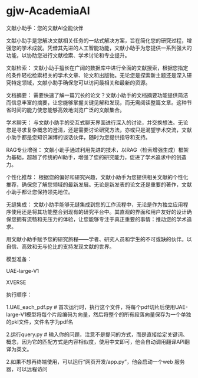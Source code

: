 # gjw-AcademiaAI
文献小助手：您的文献AI全能伙伴

文献小助手是您解决文献相关任务的一站式解决方案，旨在简化您的研究过程，增强您的学术成就。凭借其先进的人工智能功能，文献小助手为您提供一系列强大的功能，以协助您进行文献检索、学术讨论和专业提升。

文献检索： 文献小助手擅长在广阔的数据库中进行全面的文献搜索，根据您指定的条件轻松检索相关的学术文章、论文和出版物。无论您是探索新主题还是深入研究特定领域，文献小助手确保您可以访问最相关和最新的资源。

文档摘要： 需要快速了解一篇冗长的论文？文献小助手的文档摘要功能提供简洁而信息丰富的摘要，让您能够掌握关键见解和发现，而无需阅读整篇文章。这种节省时间的能力使您能够高效地浏览广泛的文献集合。

学术聊天： 与文献小助手的交互式聊天界面进行深入的讨论，并交换想法。无论您是寻求复杂概念的澄清，还是需要讨论研究方法，亦或只是渴望学术交流，文献小助手都是您知识渊博的谈话伙伴，随时为您提供指导和支持。

RAG专业增强： 文献小助手通过利用先进的技术，以RAG（检索增强生成）框架为基础，超越了传统的AI助手，增强了您的研究能力，促进了学术追求中的创造力。

个性化推荐： 根据您的偏好和研究兴趣，文献小助手为您提供相关文献的个性化推荐，确保您了解您领域的最新发展。无论是新发表的论文还是重要的著作，文献小助手都让您保持领先地位。

无缝集成： 文献小助手能够无缝集成到您的工作流程中，无论是作为独立应用程序使用还是将其功能整合到现有的研究平台中。其直观的界面和用户友好的设计确保您拥有流畅和无压力的体验，让您能够专注于真正重要的事情：推动您的学术追求。

用文献小助手赋予您的研究旅程——学者、研究人员和学生的不可或缺的伙伴。以自信、高效和无与伦比的支持发现文献的世界。

模型准备：

UAE-large-V1

XVERSE

执行顺序：

1.UAE_each_pdf.py   # 首次运行时，执行这个文件，将每个pdf切片后使用UAE-large-V1模型将每个片段编码为向量，然后将整个的所有段落向量保存为一个单独的pkl文件，文件名字为pdf名

2.运行query.py  # 输入你的问题，注意不是提问的方式，而是直接给定关键词、概念，因为它的匹配方式是内容相似度，使用中文即可，他会自动调用翻译API翻译为英文。

2.如果不想再终端使用，可以运行“网页开发/app.py”，他会启动一个web 服务器，可以远程访问
